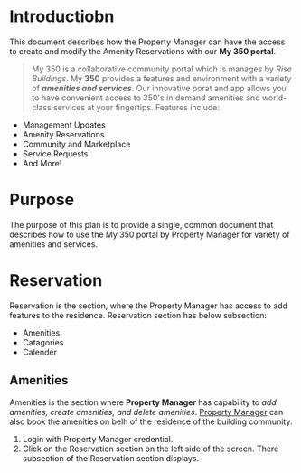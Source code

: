 # Introductiobn

This document describes how the Property Manager can have the access to create
and modify the Amenity Reservations with our **My 350 portal**.

> My 350 is a collaborative community portal which is manages by _Rise Buildings_. My
**350** provides a features and environment with a variety of _**amenities and services**_.
Our innovative porat and app allows you to have convenient access to 350's in
demand amenities and world-class services at your fingertips.
Features include:

* Management Updates
* Amenity Reservations
* Community and Marketplace
* Service Requests
* And More!

# Purpose

The purpose of this plan is to provide a single, common document that describes
how to use the My 350 portal by Property Manager for variety of amenities and
services.

# Reservation

Reservation is the section, where the Property Manager has access to add features to the
residence. Reservation section has below subsection:

- Amenities
- Catagories
- Calender

## Amenities

Amenities is the section where **Property Manager** has capability to _add amenities, create
amenities, and delete amenities_. [Property Manager](https://www.bing.com/search?q=property+manager&form=ANNTH1&refig=3abda6fc50e74cf2a309d2e25bd16e63) can also book the amenities on belh of
the residence of the building community.

1. Login with Property Manager credential.
2. Click on the Reservation section on the left side of the screen. There subsection of the
Reservation section displays.
